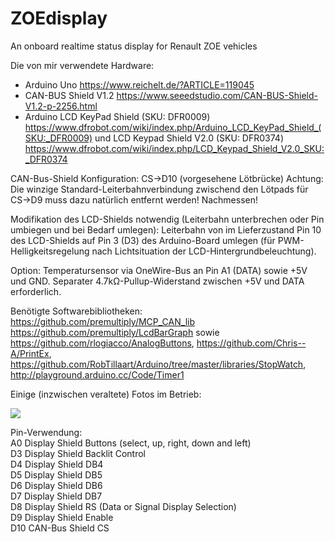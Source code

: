 # ZOEdisplay
An onboard realtime status display for Renault ZOE vehicles

Die von mir verwendete Hardware:

* Arduino Uno https://www.reichelt.de/?ARTICLE=119045
* CAN-BUS Shield V1.2 https://www.seeedstudio.com/CAN-BUS-Shield-V1.2-p-2256.html
* Arduino LCD KeyPad Shield (SKU: DFR0009) https://www.dfrobot.com/wiki/index.php/Arduino_LCD_KeyPad_Shield_(SKU:_DFR0009) und LCD Keypad Shield V2.0 (SKU: DFR0374) https://www.dfrobot.com/wiki/index.php/LCD_Keypad_Shield_V2.0_SKU:_DFR0374


CAN-Bus-Shield Konfiguration: CS->D10 (vorgesehene Lötbrücke)
Achtung: Die winzige Standard-Leiterbahnverbindung zwischend den Lötpads für CS->D9 muss dazu natürlich entfernt werden! Nachmessen!

Modifikation des LCD-Shields notwendig (Leiterbahn unterbrechen oder Pin umbiegen und bei Bedarf umlegen): Leiterbahn von im Lieferzustand Pin 10 des LCD-Shields auf Pin 3 (D3) des Arduino-Board umlegen (für PWM-Helligkeitsregelung nach Lichtsituation der LCD-Hintergrundbeleuchtung).

Option: Temperatursensor via OneWire-Bus an Pin A1 (DATA) sowie +5V und GND. Separater 4.7kΩ-Pullup-Widerstand zwischen +5V und DATA erforderlich.


Benötigte Softwarebibliotheken:
https://github.com/premultiply/MCP_CAN_lib
https://github.com/premultiply/LcdBarGraph
sowie https://github.com/rlogiacco/AnalogButtons, https://github.com/Chris--A/PrintEx, https://github.com/RobTillaart/Arduino/tree/master/libraries/StopWatch, http://playground.arduino.cc/Code/Timer1


Einige (inzwischen veraltete) Fotos im Betrieb:

![](https://cdn.goingelectric.de/forum/resources/image/thumb/44462)


Pin-Verwendung:  
A0    Display Shield   Buttons (select, up, right, down and left)  
D3    Display Shield   Backlit Control  
D4 	  Display Shield   DB4  
D5   	Display Shield   DB5  
D6   	Display Shield   DB6  
D7   	Display Shield   DB7  
D8   	Display Shield   RS (Data or Signal Display Selection)  
D9 	  Display Shield   Enable  
D10   CAN-Bus Shield   CS
